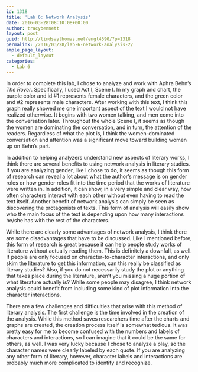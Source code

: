 ```yaml
---
id: 1318
title: 'Lab 6: Network Analysis'
date: 2016-03-28T08:10:08+00:00
author: tracybennett
layout: post
guid: http://lindsaythomas.net/engl4590/?p=1318
permalink: /2016/03/28/lab-6-network-analysis-2/
ample_page_layout:
  - default_layout
categories:
  - Lab 6
---
```

In order to complete this lab, I chose to analyze and work with Aphra Behn’s _The Rover_. Specifically, I used Act I, Scene I. In my graph and chart, the purple color and id #1 represents female characters, and the green color and #2 represents male characters. After working with this text, I think this graph really showed me one important aspect of the text I would not have realized otherwise. It begins with two women talking, and men come into the conversation later. Throughout the whole Scene I, it seems as though the women are dominating the conversation, and in turn, the attention of the readers. Regardless of what the plot is, I think the women-dominated conversation and attention was a significant move toward building women up on Behn’s part.

In addition to helping analyzers understand new aspects of literary works, I think there are several benefits to using network analysis in literary studies. If you are analyzing gender, like I chose to do, it seems as though this form of research can reveal a lot about what the author’s message is on gender roles or how gender roles fit into the time period that the works of literature were written in. In addition, it can show, in a very simple and clear way, how often characters interact with each other without even having to read the text itself. Another benefit of network analysis can simply be seen as discovering the protagonists of texts. This form of analysis will easily show who the main focus of the text is depending upon how many interactions he/she has with the rest of the characters.

While there are clearly some advantages of network analysis, I think there are some disadvantages that have to be discussed. Like I mentioned before, this form of research is great because it can help people study works of literature without actually reading them. This is definitely a downfall, as well. If people are only focused on character-to-character interactions, and only skim the literature to get this information, can this really be classified as literary studies? Also, if you do not necessarily study the plot or anything that takes place during the literature, aren’t you missing a huge portion of what literature actually is? While some people may disagree, I think network analysis could benefit from including some kind of plot information into the character interactions.

There are a few challenges and difficulties that arise with this method of literary analysis. The first challenge is the time involved in the creation of the analysis. While this method saves researchers time after the charts and graphs are created, the creation process itself is somewhat tedious. It was pretty easy for me to become confused with the numbers and labels of characters and interactions, so I can imagine that it could be the same for others, as well. I was very lucky because I chose to analyze a play, so the character names were clearly labeled by each quote. If you are analyzing any other form of literary, however, character labels and interactions are probably much more complicated to identify and recognize.